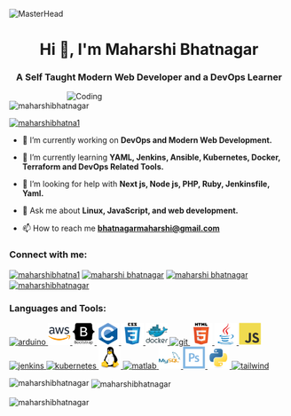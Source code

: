 ![MasterHead](https://img.freepik.com/premium-vector/colorful-banner-with-hands-working-various-electronic-devices-computer-smartphone-tablet-pc-cross-platform-software-program-application-testing-illustration-line-art-style_198278-3230.jpg?w=2000)

<h1 align="center">Hi 👋, I'm Maharshi Bhatnagar</h1>
<h3 align="center">A Self Taught Modern Web Developer and a DevOps Learner</h3>
<img align="right" alt="Coding" width="400" src="[[https://iconscout.com/lottie/freelance-developer-working-on-laptop-4337850](https://i.pinimg.com/originals/09/c6/29/09c62903beeba336dc9da76eb5c9a107.gif)](https://i.pinimg.com/originals/09/c6/29/09c62903beeba336dc9da76eb5c9a107.gif)"
  >

<p align="left"> <img src="https://komarev.com/ghpvc/?username=maharshibhatnagar&label=Profile%20views&color=0e75b6&style=flat" alt="maharshibhatnagar" /> </p>

<p align="left"> <a href="https://twitter.com/maharshibhatna1" target="blank"><img src="https://img.shields.io/twitter/follow/maharshibhatna1?logo=twitter&style=for-the-badge" alt="maharshibhatna1" /></a> </p>

- 🔭 I’m currently working on **DevOps and Modern Web Development.**

- 🌱 I’m currently learning **YAML, Jenkins, Ansible, Kubernetes, Docker, Terraform and DevOps Related Tools.**

- 🤝 I’m looking for help with **Next js, Node js, PHP, Ruby, Jenkinsfile, Yaml.**

- 💬 Ask me about **Linux, JavaScript, and web development.**

- 📫 How to reach me **bhatnagarmaharshi@gmail.com**

<h3 align="left">Connect with me:</h3>
<p align="left">
<a href="https://twitter.com/maharshibhatna1" target="blank"><img align="center" src="https://raw.githubusercontent.com/rahuldkjain/github-profile-readme-generator/master/src/images/icons/Social/twitter.svg" alt="maharshibhatna1" height="30" width="40" /></a>
<a href="https://linkedin.com/in/maharshi bhatnagar" target="blank"><img align="center" src="https://raw.githubusercontent.com/rahuldkjain/github-profile-readme-generator/master/src/images/icons/Social/linked-in-alt.svg" alt="maharshi bhatnagar" height="30" width="40" /></a>
<a href="https://fb.com/maharshi bhatnagar" target="blank"><img align="center" src="https://raw.githubusercontent.com/rahuldkjain/github-profile-readme-generator/master/src/images/icons/Social/facebook.svg" alt="maharshi bhatnagar" height="30" width="40" /></a>
<a href="https://instagram.com/maharshibhatnagar" target="blank"><img align="center" src="https://raw.githubusercontent.com/rahuldkjain/github-profile-readme-generator/master/src/images/icons/Social/instagram.svg" alt="maharshibhatnagar" height="30" width="40" /></a>
</p>

<h3 align="left">Languages and Tools:</h3>
<p align="left"> <a href="https://www.arduino.cc/" target="_blank" rel="noreferrer"> <img src="https://cdn.worldvectorlogo.com/logos/arduino-1.svg" alt="arduino" width="40" height="40"/> </a> <a href="https://aws.amazon.com" target="_blank" rel="noreferrer"> <img src="https://raw.githubusercontent.com/devicons/devicon/master/icons/amazonwebservices/amazonwebservices-original-wordmark.svg" alt="aws" width="40" height="40"/> </a> <a href="https://getbootstrap.com" target="_blank" rel="noreferrer"> <img src="https://raw.githubusercontent.com/devicons/devicon/master/icons/bootstrap/bootstrap-plain-wordmark.svg" alt="bootstrap" width="40" height="40"/> </a> <a href="https://www.cprogramming.com/" target="_blank" rel="noreferrer"> <img src="https://raw.githubusercontent.com/devicons/devicon/master/icons/c/c-original.svg" alt="c" width="40" height="40"/> </a> <a href="https://www.w3schools.com/css/" target="_blank" rel="noreferrer"> <img src="https://raw.githubusercontent.com/devicons/devicon/master/icons/css3/css3-original-wordmark.svg" alt="css3" width="40" height="40"/> </a> <a href="https://www.docker.com/" target="_blank" rel="noreferrer"> <img src="https://raw.githubusercontent.com/devicons/devicon/master/icons/docker/docker-original-wordmark.svg" alt="docker" width="40" height="40"/> </a> <a href="https://git-scm.com/" target="_blank" rel="noreferrer"> <img src="https://www.vectorlogo.zone/logos/git-scm/git-scm-icon.svg" alt="git" width="40" height="40"/> </a> <a href="https://www.w3.org/html/" target="_blank" rel="noreferrer"> <img src="https://raw.githubusercontent.com/devicons/devicon/master/icons/html5/html5-original-wordmark.svg" alt="html5" width="40" height="40"/> </a> <a href="https://www.java.com" target="_blank" rel="noreferrer"> <img src="https://raw.githubusercontent.com/devicons/devicon/master/icons/java/java-original.svg" alt="java" width="40" height="40"/> </a> <a href="https://developer.mozilla.org/en-US/docs/Web/JavaScript" target="_blank" rel="noreferrer"> <img src="https://raw.githubusercontent.com/devicons/devicon/master/icons/javascript/javascript-original.svg" alt="javascript" width="40" height="40"/> </a> <a href="https://www.jenkins.io" target="_blank" rel="noreferrer"> <img src="https://www.vectorlogo.zone/logos/jenkins/jenkins-icon.svg" alt="jenkins" width="40" height="40"/> </a> <a href="https://kubernetes.io" target="_blank" rel="noreferrer"> <img src="https://www.vectorlogo.zone/logos/kubernetes/kubernetes-icon.svg" alt="kubernetes" width="40" height="40"/> </a> <a href="https://www.linux.org/" target="_blank" rel="noreferrer"> <img src="https://raw.githubusercontent.com/devicons/devicon/master/icons/linux/linux-original.svg" alt="linux" width="40" height="40"/> </a> <a href="https://www.mathworks.com/" target="_blank" rel="noreferrer"> <img src="https://upload.wikimedia.org/wikipedia/commons/2/21/Matlab_Logo.png" alt="matlab" width="40" height="40"/> </a> <a href="https://www.mysql.com/" target="_blank" rel="noreferrer"> <img src="https://raw.githubusercontent.com/devicons/devicon/master/icons/mysql/mysql-original-wordmark.svg" alt="mysql" width="40" height="40"/> </a> <a href="https://www.photoshop.com/en" target="_blank" rel="noreferrer"> <img src="https://raw.githubusercontent.com/devicons/devicon/master/icons/photoshop/photoshop-line.svg" alt="photoshop" width="40" height="40"/> </a> <a href="https://www.python.org" target="_blank" rel="noreferrer"> <img src="https://raw.githubusercontent.com/devicons/devicon/master/icons/python/python-original.svg" alt="python" width="40" height="40"/> </a> <a href="https://tailwindcss.com/" target="_blank" rel="noreferrer"> <img src="https://www.vectorlogo.zone/logos/tailwindcss/tailwindcss-icon.svg" alt="tailwind" width="40" height="40"/> </a> </p>

<p><img align="left" src="https://github-readme-stats.vercel.app/api/top-langs?username=maharshibhatnagar&show_icons=true&locale=en&layout=compact" alt="maharshibhatnagar" /></p>

<p>&nbsp;<img align="center" src="https://github-readme-stats.vercel.app/api?username=maharshibhatnagar&show_icons=true&locale=en" alt="maharshibhatnagar" /></p>

<p><img align="center" src="https://github-readme-streak-stats.herokuapp.com/?user=maharshibhatnagar&" alt="maharshibhatnagar" /></p>
